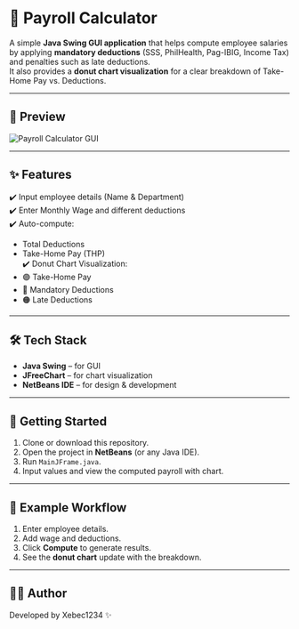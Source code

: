 # 💼 Payroll Calculator  

A simple **Java Swing GUI application** that helps compute employee salaries by applying **mandatory deductions** (SSS, PhilHealth, Pag-IBIG, Income Tax) and penalties such as late deductions.  
It also provides a **donut chart visualization** for a clear breakdown of Take-Home Pay vs. Deductions.  

---

## 📸 Preview  
![Payroll Calculator GUI](images/screenshot.png)  

---

## ✨ Features  
✔️ Input employee details (Name & Department)  
✔️ Enter Monthly Wage and different deductions  
✔️ Auto-compute:  
   - Total Deductions  
   - Take-Home Pay (THP)  
✔️ Donut Chart Visualization:  
   - 🟣 Take-Home Pay  
   - 🔵 Mandatory Deductions  
   - 🟠 Late Deductions  

---

## 🛠️ Tech Stack  
- **Java Swing** – for GUI  
- **JFreeChart** – for chart visualization  
- **NetBeans IDE** – for design & development  

---

## 🚀 Getting Started  

1. Clone or download this repository.  
2. Open the project in **NetBeans** (or any Java IDE).  
3. Run `MainJFrame.java`.  
4. Input values and view the computed payroll with chart.  

---

## 📌 Example Workflow  
1. Enter employee details.  
2. Add wage and deductions.  
3. Click **Compute** to generate results.  
4. See the **donut chart** update with the breakdown.  

---

## 👨‍💻 Author  
Developed by Xebec1234 ✨ 
